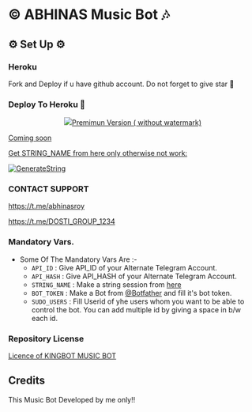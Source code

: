 <h1 align="centre">©️ ABHINAS Music Bot 🎶</h1>


<h2 align="centre">⚙️ Set Up ⚙️</h3>

<h3 align="centre"> Heroku </h4>
Fork and Deploy if u have github account. Do not forget to give star 🌟

### Deploy To Heroku 📡</h4>

<p align="center"><a href="https://heroku.com/deploy?template=https://github.com/roymusicplay/musicroy4"> <img src="https://img.shields.io/badge/Deploy%20To%20Heroku-blueviolet?style=for-the-badge&logo


### Premimun Version ( without watermark)

Coming soon

Get STRING_NAME from here only otherwise not work:

[![GenerateString](https://img.shields.io/badge/repl.it-generateString-yellowgreen)](https://replit.com/@Kartikpro/KINGBOT-MUSIC-STRING#main.py)



### CONTACT SUPPORT

https://t.me/abhinasroy

https://t.me/DOSTI_GROUP_1234

### Mandatory Vars.

- Some Of The Mandatory Vars Are :-
   - `API_ID` :  Give API_ID of your Alternate Telegram Account.
   - `API_HASH` :  Give API_HASH of your Alternate Telegram Account.
   - `STRING_NAME` :  Make a string session from [here](https://replit.com/@Kartikpro/KINGBOT-MUSIC-STRING#main.py)
   - `BOT_TOKEN` :  Make a Bot from [@Botfather](https://t.me/botfather) and fill it's bot token.
   - `SUDO_USERS` :  Fill Userid of yhe users whom you want to be able to control the bot. You can add multiple id by giving a space in b/w each id.

### Repository License 

[Licence of KINGBOT MUSIC BOT](https://github.com/kartikrajofficial/MusicBot/blob/master/LICENSE)


## Credits
 This Music Bot Developed by me only!!
